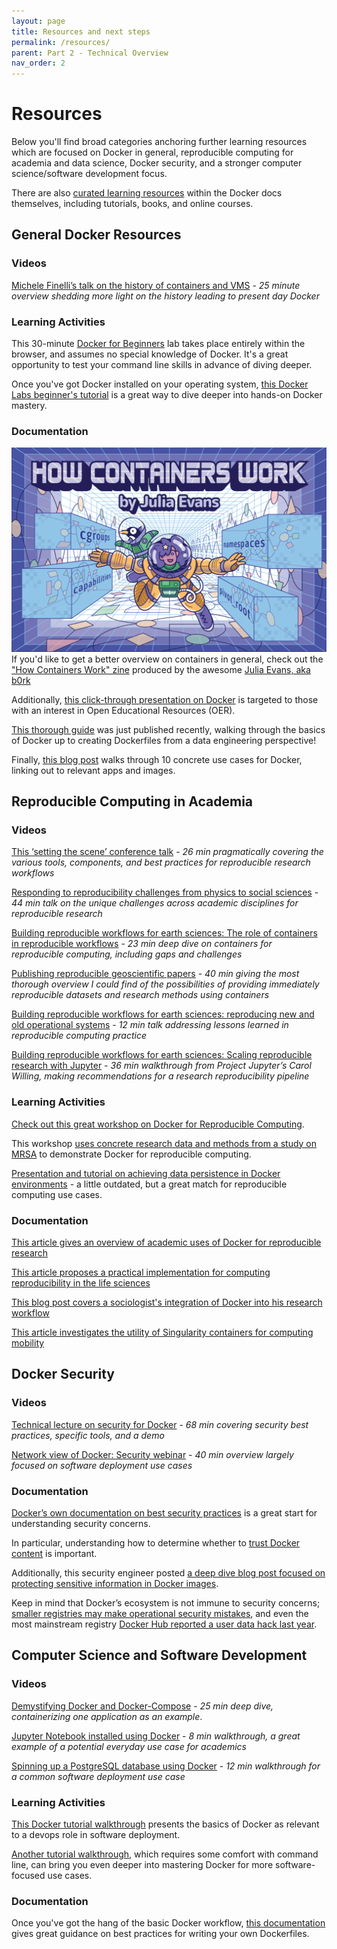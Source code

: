 ```yaml
---
layout: page
title: Resources and next steps
permalink: /resources/
parent: Part 2 - Technical Overview
nav_order: 2
---
```


# Resources 

Below you'll find broad categories anchoring further learning resources which are focused on Docker in general, reproducible computing for academia and data science, Docker security, and a stronger computer science/software development focus.

There are also [curated learning resources](https://docs.docker.com/get-started/resources/) within the Docker docs themselves, including tutorials, books, and online courses.

## General Docker Resources

### Videos

[Michele Finelli’s talk on the history of containers and VMS](https://vimeo.com/166626311) - *25 minute overview shedding more light on the history leading to present day Docker*

### Learning Activities

This 30-minute [Docker for Beginners](https://training.play-with-docker.com/beginner-linux/) lab takes place entirely within the browser, and assumes no special knowledge of Docker. It's a great opportunity to test your command line skills in advance of diving deeper.

Once you've got Docker installed on your operating system, [this Docker Labs beginner's tutorial](https://github.com/docker/labs/blob/master/beginner/readme.md) is a great way to dive deeper into hands-on Docker mastery.

### Documentation

![Cover of Julia Evans' zine on Linux containers](figures/b0rkcover.png)
If you'd like to get a better overview on containers in general, check out the ["How Containers Work" zine](https://wizardzines.com/zines/containers/) produced by the awesome [Julia Evans, aka b0rk](https://jvns.ca/)
<br/>

Additionally, [this click-through presentation on Docker](https://oer.gitlab.io/oer-on-oer-infrastructure/Docker.html#/slide-org562bf2f) is targeted to those with an interest in Open Educational Resources (OER).

[This thorough guide](https://www.ezzeddinabdullah.com/posts/penguins-in-docker-a-tutorial-on-why-we-use-docker) was just published recently, walking through the basics of Docker up to creating Dockerfiles from a data engineering perspective!

Finally, [this blog post](https://thekrishna.in/blogs/blog/fav-docker-images/) walks through 10 concrete use cases for Docker, linking out to relevant apps and images.

## Reproducible Computing in Academia

### Videos

[This ‘setting the scene’ conference talk](https://vimeo.com/366209343) - *26 min pragmatically covering the various tools, components, and best practices for reproducible research workflows*

[Responding to reproducibility challenges from physics to social sciences](https://vimeo.com/366217811) - *44 min talk on the unique challenges across academic disciplines for reproducible research*

[Building reproducible workflows for earth sciences: The role of containers in reproducible workflows](https://vimeo.com/366733341) - *23 min deep dive on containers for reproducible computing, including gaps and challenges*

[Publishing reproducible geoscientific papers](https://vimeo.com/366704100) - *40 min giving the most thorough overview I could find of the possibilities of providing immediately reproducible datasets and research methods using containers*

[Building reproducible workflows for earth sciences: reproducing new and old operational systems](https://vimeo.com/366742015) - *12 min talk addressing lessons learned in reproducible computing practice*

[Building reproducible workflows for earth sciences: Scaling reproducible research with Jupyter](https://vimeo.com/366447788) - *36 min walkthrough from Project Jupyter’s Carol Willing, making recommendations for a research reproducibility pipeline*

### Learning Activities

[Check out this great workshop on Docker for Reproducible Computing](https://reproducible-analysis-workshop.readthedocs.io/en/latest/8.Intro-Docker.html).

This workshop [uses concrete research data and methods from a study on MRSA](https://nbis-reproducible-research.readthedocs.io/en/latest/docker/) to demonstrate Docker for reproducible computing.

[Presentation and tutorial on achieving data persistence in Docker environments](https://github.com/stephlocke/datadockerdisconbobulating) - a little outdated, but a great match for reproducible computing use cases.

### Documentation

[This article gives an overview of academic uses of Docker for reproducible research](https://dl.acm.org/doi/10.1145/2723872.2723882)

[This article proposes a practical implementation for computing reproducibility in the life sciences](https://europepmc.org/article/med/29953862)

[This blog post covers a sociologist's integration of Docker into his research workflow](https://research-it.berkeley.edu/blog/17/07/26/sociologist-uses-docker-switch-workflows-ease)

[This article investigates the utility of Singularity containers for computing mobility](https://journals.plos.org/plosone/article?id=10.1371/journal.pone.0177459)
<br/>

## Docker Security

### Videos

[Technical lecture on security for Docker](https://vimeo.com/249060236) - *68 min covering security best practices, specific tools, and a demo*

[Network view of Docker: Security webinar](https://vimeo.com/191735566) - *40 min overview largely focused on software deployment use cases*

### Documentation

[Docker’s own documentation on best security practices](https://docs.docker.com/engine/security/security/) is a great start for understanding security concerns.

In particular, understanding how to determine whether to [trust Docker content](https://docs.docker.com/engine/security/trust/content_trust/) is important.

Additionally, this security engineer posted [a deep dive blog post focused on protecting sensitive information in Docker images](https://www.ctl.io/developers/blog/post/tutorial-protecting-sensitive-info-docker).

Keep in mind that Docker’s ecosystem is not immune to security concerns; [smaller registries may make operational security mistakes](https://threatpost.com/docker-registries-malware-data-theft/152734/), and even the most mainstream registry [Docker Hub reported a user data hack last year](https://threatpost.com/docker-hub-hack/144176/).
<br/>

## Computer Science and Software Development

### Videos

[Demystifying Docker and Docker-Compose](https://vimeo.com/253796471) - *25 min deep dive, containerizing one application as an example*.

[Jupyter Notebook installed using Docker](https://vimeo.com/168685694) - *8 min walkthrough, a great example of a potential everyday use case for academics*

[Spinning up a PostgreSQL database using Docker](https://vimeo.com/168685388) - *12 min walkthrough for a common software deployment use case*

### Learning Activities

[This Docker tutorial walkthrough](https://countable-ops-manual.readthedocs.io/devops/DOCKER.html) presents the basics of Docker as relevant to a devops role in software deployment.

[Another tutorial walkthrough](https://docker-curriculum.com/), which requires some comfort with command line, can bring you even deeper into mastering Docker for more software-focused use cases.

### Documentation

Once you've got the hang of the basic Docker workflow, [this documentation](https://docs.docker.com/develop/develop-images/dockerfile_best-practices/) gives great guidance on best practices for writing your own Dockerfiles.